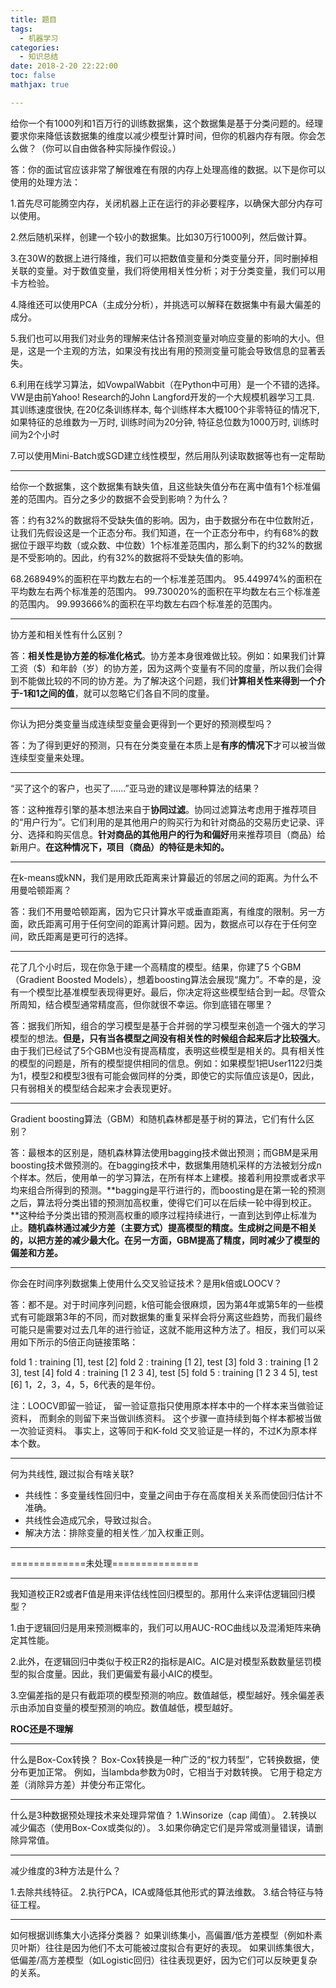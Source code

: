 ```yaml
---
title: 题目
tags:
  - 机器学习
categories:
  - 知识总结
date: 2018-2-20 22:22:00
toc: false
mathjax: true

---
```


给你一个有1000列和1百万行的训练数据集，这个数据集是基于分类问题的。经理要求你来降低该数据集的维度以减少模型计算时间，但你的机器内存有限。你会怎么做？（你可以自由做各种实际操作假设。）

答：你的面试官应该非常了解很难在有限的内存上处理高维的数据。以下是你可以使用的处理方法：

1.首先尽可能腾空内存，关闭机器上正在运行的非必要程序，以确保大部分内存可以使用。

2.然后随机采样，创建一个较小的数据集。比如30万行1000列，然后做计算。

3.在30W的数据上进行降维，我们可以把数值变量和分类变量分开，同时删掉相关联的变量。对于数值变量，我们将使用相关性分析；对于分类变量，我们可以用卡方检验。

4.降维还可以使用PCA（主成分分析），并挑选可以解释在数据集中有最大偏差的成分。

5.我们也可以用我们对业务的理解来估计各预测变量对响应变量的影响的大小。但是，这是一个主观的方法，如果没有找出有用的预测变量可能会导致信息的显著丢失。

6.利用在线学习算法，如VowpalWabbit（在Python中可用）是一个不错的选择。VW是由前Yahoo! Research的John Langford开发的一个大规模机器学习工具. 其训练速度很快, 在20亿条训练样本, 每个训练样本大概100个非零特征的情况下, 如果特征的总维数为一万时, 训练时间为20分钟, 特征总位数为1000万时, 训练时间为2个小时

7.可以使用Mini-Batch或SGD建立线性模型，然后用队列读取数据等也有一定帮助

<!-- more -->

---

给你一个数据集，这个数据集有缺失值，且这些缺失值分布在离中值有1个标准偏差的范围内。百分之多少的数据不会受到影响？为什么？

答：约有32%的数据将不受缺失值的影响。因为，由于数据分布在中位数附近，让我们先假设这是一个正态分布。我们知道，在一个正态分布中，约有68%的数据位于跟平均数（或众数、中位数）1个标准差范围内，那么剩下的约32%的数据是不受影响的。因此，约有32%的数据将不受缺失值的影响。

68.268949%的面积在平均数左右的一个标准差范围内。
95.449974%的面积在平均数左右两个标准差的范围内。
99.730020%的面积在平均数左右三个标准差的范围内。
99.993666%的面积在平均数左右四个标准差的范围内。

---

协方差和相关性有什么区别？

答：**相关性是协方差的标准化格式**。协方差本身很难做比较。例如：如果我们计算工资（$）和年龄（岁）的协方差，因为这两个变量有不同的度量，所以我们会得到不能做比较的不同的协方差。为了解决这个问题，我们**计算相关性来得到一个介于-1和1之间的值**，就可以忽略它们各自不同的度量。


---

你认为把分类变量当成连续型变量会更得到一个更好的预测模型吗？

答：为了得到更好的预测，只有在分类变量在本质上是**有序的情况下**才可以被当做连续型变量来处理。

---

“买了这个的客户，也买了......”亚马逊的建议是哪种算法的结果？

答：这种推荐引擎的基本想法来自于**协同过滤**。协同过滤算法考虑用于推荐项目的“用户行为”。它们利用的是其他用户的购买行为和针对商品的交易历史记录、评分、选择和购买信息。**针对商品的其他用户的行为和偏好**用来推荐项目（商品）给新用户。**在这种情况下，项目（商品）的特征是未知的。**


---

在k-means或kNN，我们是用欧氏距离来计算最近的邻居之间的距离。为什么不用曼哈顿距离？

答：我们不用曼哈顿距离，因为它只计算水平或垂直距离，有维度的限制。另一方面，欧氏距离可用于任何空间的距离计算问题。因为，数据点可以存在于任何空间，欧氏距离是更可行的选择。

---

花了几个小时后，现在你急于建一个高精度的模型。结果，你建了5 个GBM（Gradient Boosted Models），想着boosting算法会展现“魔力”。不幸的是，没有一个模型比基准模型表现得更好。最后，你决定将这些模型结合到一起。尽管众所周知，结合模型通常精度高，但你就很不幸运。你到底错在哪里？

答：据我们所知，组合的学习模型是基于合并弱的学习模型来创造一个强大的学习模型的想法。**但是，只有当各模型之间没有相关性的时候组合起来后才比较强大**。由于我们已经试了5个GBM也没有提高精度，表明这些模型是相关的。具有相关性的模型的问题是，所有的模型提供相同的信息。例如：如果模型1把User1122归类为1，模型2和模型3很有可能会做同样的分类，即使它的实际值应该是0，因此，只有弱相关的模型结合起来才会表现更好。

---

Gradient boosting算法（GBM）和随机森林都是基于树的算法，它们有什么区别？

答：最根本的区别是，随机森林算法使用bagging技术做出预测；而GBM是采用boosting技术做预测的。在bagging技术中，数据集用随机采样的方法被划分成n个样本。然后，使用单一的学习算法，在所有样本上建模。接着利用投票或者求平均来组合所得到的预测。**bagging是平行进行的，而boosting是在第一轮的预测之后，算法将分类出错的预测加高权重，使得它们可以在后续一轮中得到校正。**这种给予分类出错的预测高权重的顺序过程持续进行，一直到达到停止标准为止。**随机森林通过减少方差（主要方式）提高模型的精度。生成树之间是不相关的，以把方差的减少最大化。在另一方面，GBM提高了精度，同时减少了模型的偏差和方差。**

---

你会在时间序列数据集上使用什么交叉验证技术？是用k倍或LOOCV？

答：都不是。对于时间序列问题，k倍可能会很麻烦，因为第4年或第5年的一些模式有可能跟第3年的不同，而对数据集的重复采样会将分离这些趋势，而我们最终可能只是需要对过去几年的进行验证，这就不能用这种方法了。相反，我们可以采用如下所示的5倍正向链接策略：

fold 1 : training [1], test [2]
fold 2 : training [1 2], test [3]
fold 3 : training [1 2 3], test [4]
fold 4 : training [1 2 3 4], test [5]
fold 5 : training [1 2 3 4 5], test [6]
1，2，3，4，5，6代表的是年份。

注：LOOCV即留一验证， 留一验证意指只使用原本样本中的一个样本来当做验证资料， 而剩余的则留下来当做训练资料。 这个步骤一直持续到每个样本都被当做一次验证资料。 事实上，这等同于和K-fold 交叉验证是一样的，不过K为原本样本个数。 


---

何为共线性, 跟过拟合有啥关联?
- 共线性：多变量线性回归中，变量之间由于存在高度相关关系而使回归估计不准确。
- 共线性会造成冗余，导致过拟合。
- 解决方法：排除变量的相关性／加入权重正则。

---

=============未处理===============

---

我知道校正R2或者F值是用来评估线性回归模型的。那用什么来评估逻辑回归模型？

1.由于逻辑回归是用来预测概率的，我们可以用AUC-ROC曲线以及混淆矩阵来确定其性能。

2.此外，在逻辑回归中类似于校正R2的指标是AIC。AIC是对模型系数数量惩罚模型的拟合度量。因此，我们更偏爱有最小AIC的模型。

3.空偏差指的是只有截距项的模型预测的响应。数值越低，模型越好。残余偏差表示由添加自变量的模型预测的响应。数值越低，模型越好。

**ROC还是不理解**

---

什么是Box-Cox转换？
Box-Cox转换是一种广泛的“权力转型”，它转换数据，使分布更加正常。
例如，当lambda参数为0时，它相当于对数转换。
它用于稳定方差（消除异方差）并使分布正常化。

---

什么是3种数据预处理技术来处理异常值？
1.Winsorize（cap 阈值）。
2.转换以减少偏态（使用Box-Cox或类似的）。
3.如果你确定它们是异常或测量错误，请删除异常值。

---

减少维度的3种方法是什么？

1.去除共线特征。
2.执行PCA，ICA或降低其他形式的算法维数。
3.结合特征与特征工程。

---

如何根据训练集大小选择分类器？
如果训练集小，高偏置/低方差模型（例如朴素贝叶斯）往往是因为他们不太可能被过度拟合有更好的表现。
如果训练集很大，低偏差/高方差模型（如Logistic回归）往往表现更好，因为它们可以反映更复杂的关系。